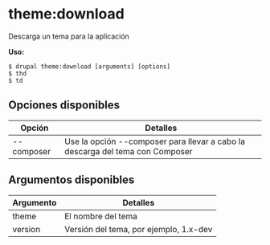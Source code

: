 # theme:download
Descarga un tema para la aplicación

**Uso:**
```
$ drupal theme:download [arguments] [options]
$ thd  
$ td  
```

## Opciones disponibles
Opción | Detalles
-------|-------------
--composer | Use la opción --composer para llevar a cabo la descarga del tema con Composer

## Argumentos disponibles
Argumento | Detalles
---------|-------------
theme | El nombre del tema
version | Versión del tema, por ejemplo, 1.x-dev
